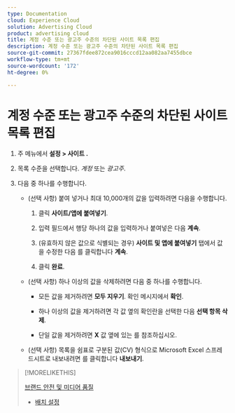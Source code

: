 ```yaml
---
type: Documentation
cloud: Experience Cloud
solution: Advertising Cloud
product: advertising cloud
title: 계정 수준 또는 광고주 수준의 차단된 사이트 목록 편집
description: 계정 수준 또는 광고주 수준의 차단된 사이트 목록 편집
source-git-commit: 27367fdee872cea9016cccd12aa082aa7455dbce
workflow-type: tm+mt
source-wordcount: '172'
ht-degree: 0%

---
```



# 계정 수준 또는 광고주 수준의 차단된 사이트 목록 편집

1. 주 메뉴에서 **설정 > 사이트 .**

1. 목록 수준을 선택합니다. *계정* 또는 *광고주*.

1. 다음 중 하나를 수행합니다.

   * (선택 사항) 붙여 넣거나 최대 10,000개의 값을 입력하려면 다음을 수행합니다.

      1. 클릭 **사이트/앱에 붙여넣기**.

      1. 입력 필드에서 행당 하나의 값을 입력하거나 붙여넣은 다음 **계속**.

      1. (유효하지 않은 값으로 식별되는 경우) **사이트 및 앱에 붙여넣기** 탭에서 값을 수정한 다음 를 클릭합니다 **계속**.

      1. 클릭 **완료**.
   * (선택 사항) 하나 이상의 값을 삭제하려면 다음 중 하나를 수행합니다.

      * 모든 값을 제거하려면 **모두 지우기**. 확인 메시지에서 **확인**.

      * 하나 이상의 값을 제거하려면 각 값 옆의 확인란을 선택한 다음 **선택 항목 삭제**.

      * 단일 값을 제거하려면 **X** 값 옆에 있는 를 참조하십시오.
   * (선택 사항) 목록을 쉼표로 구분된 값(CV) 형식으로 Microsoft Excel 스프레드시트로 내보내려면 를 클릭합니다 **내보내기**.



>[!MORELIKETHIS]
>
> [브랜드 안전 및 미디어 품질](/help/dsp/introduction/features/brand-safety-media-quality.md)
>* [배치 설정](/help/dsp/campaign-management/placements/placement-settings.md)

